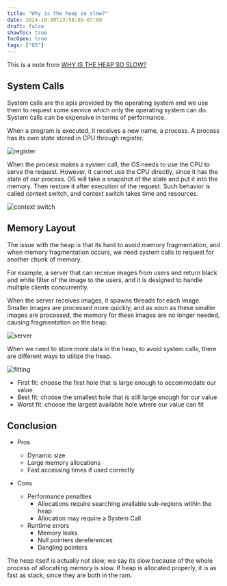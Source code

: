 ```yaml
---
title: "Why is the heap so slow?"
date: 2024-10-30T23:58:55-07:00
draft: false
showToc: true
TocOpen: true
tags: ["OS"]
---
```


This is a note from [WHY IS THE HEAP SO SLOW?](https://youtu.be/ioJkA7Mw2-U)

## System Calls

System calls are the apis provided by the operating system and we use them to request some service which only the operating system can do. System calls can be expensive in terms of performance.

When a program is executed, it receives a new name, a process. A process has its own state stored in CPU through register.

![register](/3-36.png)

When the process makes a system call, the OS needs to use the CPU to serve the request. However, it cannot use the CPU directly, since it has the state of our process. OS will take a snapshot of the state and put it into the memory. Then restore it after execution of the request. Such behavior is called context switch, and context switch takes time and resources.

![context switch](/4-41.png)

## Memory Layout

The issue with the heap is that its hard to avoid memory fragmentation, and when memory fragmentation occurs, we need system calls to request for another chunk of memory.

For example, a server that can receive images from users and return black and white filter of the image to the users, and it is designed to handle multiple clients concurrently.

When the server receives images, it spawns threads for each image. Smaller images are processed more quickly, and as soon as these smaller images are processed, the memory for these images are no longer needed, causing fragmentation on the heap.

![server](/11-9.png)

When we need to store more data in the heap, to avoid system calls, there are different ways to utilize the heap.

![fitting](/12-13.png)

- First fit: choose the first hole that is large enough to accommodate our value
- Best fit: choose the smallest hole that is still large enough for our value
- Worst fit: choose the largest available hole where our
  value can fit

## Conclusion

- Pros
  - Dynamic size
  - Large memory allocations
  - Fast accessing times if used correctly

- Cons
  - Performance penalties
    - Allocations require searching available sub-regions within the heap
    - Allocation may require a System Call
  - Runtime errors
    - Memory leaks
    - Null pointers dereferences
    - Dangling pointers

The heap itself is actually not slow, we say its slow because of the whole process of allocatiing memory is slow. If heap is allocated properly, it is as fast as stack, since they are both in the ram.
